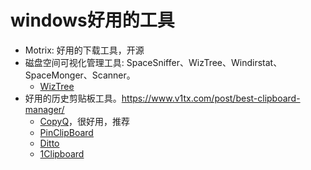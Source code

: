 # windows好用的工具

- Motrix: 好用的下载工具，开源
- 磁盘空间可视化管理工具: SpaceSniffer、WizTree、Windirstat、SpaceMonger、Scanner。
  - [WizTree](https://www.diskanalyzer.com/)
- 好用的历史剪贴板工具。https://www.v1tx.com/post/best-clipboard-manager/
  -  [CopyQ](https://hluk.github.io/CopyQ/)，很好用，推荐
  -  [PinClipBoard](https://pinclipboard.com/)
  -  [Ditto](https://ditto-cp.sourceforge.io/)
  -  [1Clipboard](http://1clipboard.io/)